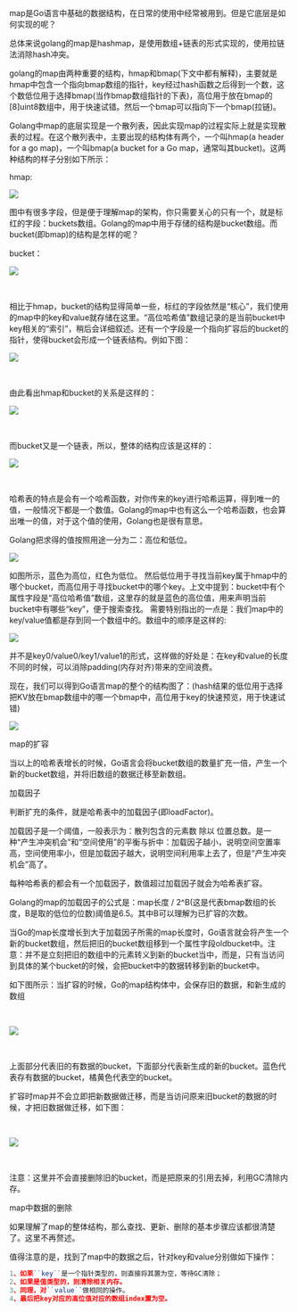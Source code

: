 map是Go语言中基础的数据结构，在日常的使用中经常被用到。但是它底层是如何实现的呢？

总体来说golang的map是hashmap，是使用数组+链表的形式实现的，使用拉链法消除hash冲突。

golang的map由两种重要的结构，hmap和bmap(下文中都有解释)，主要就是hmap中包含一个指向bmap数组的指针，key经过hash函数之后得到一个数，这个数低位用于选择bmap(当作bmap数组指针的下表)，高位用于放在bmap的[8]uint8数组中，用于快速试错。然后一个bmap可以指向下一个bmap(拉链)。

Golang中map的底层实现是一个散列表，因此实现map的过程实际上就是实现散表的过程。在这个散列表中，主要出现的结构体有两个，一个叫hmap(a header for a go map)，一个叫bmap(a bucket for a Go map，通常叫其bucket)。这两种结构的样子分别如下所示：

hmap:

![](https://gitee.com/hxc8/images7/raw/master/img/202407190751669.jpg)

图中有很多字段，但是便于理解map的架构，你只需要关心的只有一个，就是标红的字段：buckets数组。Golang的map中用于存储的结构是bucket数组。而bucket(即bmap)的结构是怎样的呢？

bucket：

![](https://gitee.com/hxc8/images7/raw/master/img/202407190751638.jpg)

 

相比于hmap，bucket的结构显得简单一些，标红的字段依然是“核心”，我们使用的map中的key和value就存储在这里。“高位哈希值”数组记录的是当前bucket中key相关的“索引”，稍后会详细叙述。还有一个字段是一个指向扩容后的bucket的指针，使得bucket会形成一个链表结构。例如下图：

![](https://gitee.com/hxc8/images7/raw/master/img/202407190751668.jpg)

 

由此看出hmap和bucket的关系是这样的：

![](https://gitee.com/hxc8/images7/raw/master/img/202407190751727.jpg)

 

而bucket又是一个链表，所以，整体的结构应该是这样的：

![](https://gitee.com/hxc8/images7/raw/master/img/202407190751970.jpg)

 

哈希表的特点是会有一个哈希函数，对你传来的key进行哈希运算，得到唯一的值，一般情况下都是一个数值。Golang的map中也有这么一个哈希函数，也会算出唯一的值，对于这个值的使用，Golang也是很有意思。

Golang把求得的值按照用途一分为二：高位和低位。

![](https://gitee.com/hxc8/images7/raw/master/img/202407190751100.jpg)

如图所示，蓝色为高位，红色为低位。 然后低位用于寻找当前key属于hmap中的哪个bucket，而高位用于寻找bucket中的哪个key。上文中提到：bucket中有个属性字段是“高位哈希值”数组，这里存的就是蓝色的高位值，用来声明当前bucket中有哪些“key”，便于搜索查找。 需要特别指出的一点是：我们map中的key/value值都是存到同一个数组中的。数组中的顺序是这样的:

![](https://gitee.com/hxc8/images7/raw/master/img/202407190751589.jpg)

并不是key0/value0/key1/value1的形式，这样做的好处是：在key和value的长度不同的时候，可以消除padding(内存对齐)带来的空间浪费。

现在，我们可以得到Go语言map的整个的结构图了：(hash结果的低位用于选择把KV放在bmap数组中的哪一个bmap中，高位用于key的快速预览，用于快速试错)

![](https://gitee.com/hxc8/images7/raw/master/img/202407190751372.jpg)

map的扩容

当以上的哈希表增长的时候，Go语言会将bucket数组的数量扩充一倍，产生一个新的bucket数组，并将旧数组的数据迁移至新数组。

加载因子

判断扩充的条件，就是哈希表中的加载因子(即loadFactor)。

加载因子是一个阈值，一般表示为：散列包含的元素数 除以 位置总数。是一种“产生冲突机会”和“空间使用”的平衡与折中：加载因子越小，说明空间空置率高，空间使用率小，但是加载因子越大，说明空间利用率上去了，但是“产生冲突机会”高了。

每种哈希表的都会有一个加载因子，数值超过加载因子就会为哈希表扩容。

Golang的map的加载因子的公式是：map长度 / 2^B(这是代表bmap数组的长度，B是取的低位的位数)阈值是6.5。其中B可以理解为已扩容的次数。

当Go的map长度增长到大于加载因子所需的map长度时，Go语言就会将产生一个新的bucket数组，然后把旧的bucket数组移到一个属性字段oldbucket中。注意：并不是立刻把旧的数组中的元素转义到新的bucket当中，而是，只有当访问到具体的某个bucket的时候，会把bucket中的数据转移到新的bucket中。

如下图所示：当扩容的时候，Go的map结构体中，会保存旧的数据，和新生成的数组

 

![](https://gitee.com/hxc8/images7/raw/master/img/202407190751759.jpg)

 

上面部分代表旧的有数据的bucket，下面部分代表新生成的新的bucket。蓝色代表存有数据的bucket，橘黄色代表空的bucket。

扩容时map并不会立即把新数据做迁移，而是当访问原来旧bucket的数据的时候，才把旧数据做迁移，如下图：

 

![](https://gitee.com/hxc8/images7/raw/master/img/202407190751867.jpg)

 

注意：这里并不会直接删除旧的bucket，而是把原来的引用去掉，利用GC清除内存。

map中数据的删除

如果理解了map的整体结构，那么查找、更新、删除的基本步骤应该都很清楚了。这里不再赘述。

值得注意的是，找到了map中的数据之后，针对key和value分别做如下操作：

```javascript
1、如果``key``是一个指针类型的，则直接将其置为空，等待GC清除；
2、如果是值类型的，则清除相关内存。
3、同理，对``value``做相同的操作。
4、最后把key对应的高位值对应的数组index置为空。
```

